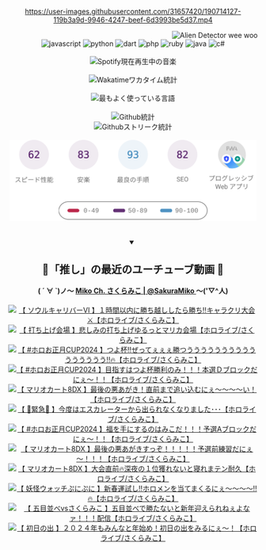 <!-- START: HERO IMAGE GIF ////////// ////////// ////////// -->
<!-- <img src="@/../assets/img/gaming/ghost-of-tsushima.gif" width="100%"  alt="nellyXinwei's Hero Gif Image"/> -->
<!-- END: HERO IMAGE GIF ////////// ////////// ////////// -->

<div align="center" >  
  
<!-- START:ワンピース 第1015話「ルフィはRED ROCを使う」 -->
<https://user-images.githubusercontent.com/31657420/190714127-119b3a9d-9946-4247-beef-6d3993be5d37.mp4>
<!-- END:ワンピース 第1015話「ルフィはRED ROCを使う」 -->

<!-- START:VISITOR COUNTER -->
<div width="100%" align="right">
<img src="https://komarev.com/ghpvc/?username=nellyXinwei&label=🛸&color=grey&style=for-the-badge&labelcolor=ffffff" alt="Alien Detector wee woo"/>
</div>
<!-- END:VISITOR COUNTER -->

<!-- START: PROGRAMMING LANGUAGES -->
<!-- 色彩 Color Scheme:
#961E3A, #8A0D42, #5A0640, #4F265E, #2B355A, #3E759B, #CC4246,
#BB2649, #AD1052, #700750, #633075, #364270, #4E92C2, #FF5357
Sauce: https://www.webcreatorbox.com/inspiration/pantone-2023
-->

<img src="https://img.shields.io/badge/javascript%20-%23BB2649.svg?&style=for-the-badge&logo=javascript&logoColor=white&labelColor=961E3A" alt="javascript"/>
<img src="https://img.shields.io/badge/python%20-%23AD1052.svg?&style=for-the-badge&logo=python&logoColor=white&labelColor=8A0D42" alt="python" />
<img src="https://img.shields.io/badge/dart%20-%23700750.svg?&style=for-the-badge&logo=dart&logoColor=white&labelColor=5A0640" alt="dart"/>
<img src="https://img.shields.io/badge/php%20-%23633075.svg?&style=for-the-badge&logo=php&logoColor=white&labelColor=4F265E" alt="php"/>
<img src="https://img.shields.io/badge/ruby%20-%23364270.svg?&style=for-the-badge&logo=ruby&logoColor=white&labelColor=2B355A" alt="ruby"/>
<img src="https://img.shields.io/badge/java%20-%234E92C2.svg?&style=for-the-badge&logo=openjdk&logoColor=white&labelColor=3E759B" alt="java"/>
<img src="https://img.shields.io/badge/c%23-%23FF5357.svg?style=for-the-badge&logo=c-sharp&logoColor=white&labelColor=CC4246" alt="c#"/>  
<!-- END: PROGRAMMING LANGUAGES -->

<br>
<br>

<!-- START: MUSIC STATUS -->
  <!-- <a href="https://newojima-gsrs-20220114.vercel.app/api/now-playing?open">
    <img src="https://newojima-gsrs-20220114.vercel.app/api/now-playing" alt="Spotify現在再生中の音楽">
  </a> -->
  <img src="https://newojima-grss-20230114.vercel.app/api/spotify?border_color=transparent" alt="Spotify現在再生中の音楽" width="280px">
<!-- END: MUSIC STATUS -->

<br>
<br>

<!-- START: GITHUB STATUS -->
<!-- 色彩 Color Scheme:  #BB2649, #AD1052, #700750, #633075 -->
<img align="center" src="https://newojima-grs-20230109.vercel.app/api/wakatime?username=newojima&layout=compact&langs_count=10&locale=ja&hide_title=false&title_color=fff&hide_border=true&text_color=fff&bg_color=BB2649,BB2649,633075,633075&hide=other,css,html,bash,xml,git%20config,makefile,properties,yaml,markdown,text,json,jsx" alt="Wakatimeワカタイム統計" width="500px"/>

<br>
<br>

<!-- 色彩 Color Scheme:  #633075, #364270, #4E92C2 -->
  <img align="center" src="https://newojima-grs-20230109.vercel.app/api/top-langs?username=newojima&layout=compact&text_color=fff&icon_color=fff&hide_border=true&&locale=ja&hide_title=false&title_color=fff&include_all_commits=true&card_width=445&langs_count=11&hide=c%23,powershell,shaderlab,hlsl,makefile,jupyter%20notebook,python,html,css,shell,batchfile,less,liquid,hack,scss&bg_color=4F265E,633075,4E92C2" alt="最もよく使っている言語" width="500px"/>

<br>
<br>

<!-- 色彩 Color Scheme:  #4E92C2, #FF5357 -->
  <img align="center" src="https://newojima-grs-20230109.vercel.app/api?username=newojima&rank_icon=github&show_icons=true&&locale=ja&title_color=fff&text_color=fff&icon_color=fff&hide_border=true&hide_title=false&count_private=true&include_all_commits=true&card_width=495&disable_animations=true&bg_color=4E92C2,4E92C2,FF5357" alt="Github統計" width="500px"/>

<br>

<img align="center" src="https://streak-stats.demolab.com?user=newojima&theme=dark&hide_border=true&locale=ja&ring=BB2649&stroke=222222&background=151515&sideLabels=BB2649&currStreakLabel=ffffff&border=BB2649&fire=FF5357&currStreakNum=ffffff&sideNums=FF5357&dates=ffffff" alt="Githubストリーク統計" width="500px"/>

<br>
<br>

  <img align="center" width="500px" src="@/../assets/img/page-insights.svg" alt="Githubページの洞察"/>
  
</div>
<!-- END: GITHUB STATUS -->

<br>
<br>

<div align="center">
<details open>
  <summary>

  </summary>

  <h2 align="center">🌸「推し」の最近のユーチューブ動画 🌸</h2>
  <h4>
  ( ´ ∀ `)ノ～ 
  <a href="https://www.youtube.com/@SakuraMiko">Miko Ch. さくらみこ | @SakuraMiko
  </a>
   ～('▽^人)
  </h4>

  <!-- BEGIN YOUTUBE-CARDS -->
<a href="https://www.youtube.com/watch?v=90Q9dt17xR4"><img src="https://ytcards.demolab.com/?id=90Q9dt17xR4&title=%E3%80%90+%E3%82%BD%E3%82%A6%E3%83%AB%E3%82%AD%E3%83%A3%E3%83%AA%E3%83%90%E3%83%BC%E2%85%A5+%E3%80%91%EF%BC%91%E6%99%82%E9%96%93%E4%BB%A5%E5%86%85%E3%81%AB%E5%8B%9D%E3%81%A1%E8%B6%8A%E3%81%97%E3%81%97%E3%81%9F%E3%82%89%E5%8B%9D%E3%81%A1%E2%80%BC%E3%82%AD%E3%83%A3%E3%83%A9%E3%82%AF%E3%83%AA%E5%A4%A7%E4%BC%9A%E2%9A%94%E3%80%90%E3%83%9B%E3%83%AD%E3%83%A9%E3%82%A4%E3%83%96%2F%E3%81%95%E3%81%8F%E3%82%89%E3%81%BF%E3%81%93%E3%80%91&lang=ja&timestamp=1704816145&background_color=%230d1117&title_color=%23ffffff&stats_color=%23dedede&max_title_lines=1&width=187&border_radius=5&duration=9371" alt="【 ソウルキャリバーⅥ 】１時間以内に勝ち越ししたら勝ち‼キャラクリ大会⚔【ホロライブ/さくらみこ】" title="【 ソウルキャリバーⅥ 】１時間以内に勝ち越ししたら勝ち‼キャラクリ大会⚔【ホロライブ/さくらみこ】"></a>
<a href="https://www.youtube.com/watch?v=Pr6Ex_NyzWA"><img src="https://ytcards.demolab.com/?id=Pr6Ex_NyzWA&title=%E3%80%90+%E6%89%93%E3%81%A1%E4%B8%8A%E3%81%92%E4%BC%9A%E5%A0%B4+%E3%80%91%E6%82%B2%E3%81%97%E3%81%BF%E3%81%AE%E6%89%93%E3%81%A1%E4%B8%8A%E3%81%92%E3%82%86%E3%82%8B%E3%81%A3%E3%81%A8%E3%83%9E%E3%83%AA%E3%82%AB%E4%BC%9A%E5%A0%B4%E3%80%90%E3%83%9B%E3%83%AD%E3%83%A9%E3%82%A4%E3%83%96%2F%E3%81%95%E3%81%8F%E3%82%89%E3%81%BF%E3%81%93%E3%80%91&lang=ja&timestamp=1704720521&background_color=%230d1117&title_color=%23ffffff&stats_color=%23dedede&max_title_lines=1&width=187&border_radius=5&duration=4769" alt="【 打ち上げ会場 】悲しみの打ち上げゆるっとマリカ会場【ホロライブ/さくらみこ】" title="【 打ち上げ会場 】悲しみの打ち上げゆるっとマリカ会場【ホロライブ/さくらみこ】"></a>
<a href="https://www.youtube.com/watch?v=1Ulk53XlIMM"><img src="https://ytcards.demolab.com/?id=1Ulk53XlIMM&title=%E3%80%90+%23%E3%83%9B%E3%83%AD%E3%81%8A%E6%AD%A3%E6%9C%88CUP2024+%E3%80%91%E3%81%A4%E3%82%88%E6%9D%AF%E2%80%BC%E3%81%9C%E3%81%A3%E3%81%A6%E3%81%87%E3%81%87%E3%81%87%E5%8B%9D%E3%81%A4%E3%81%86%E3%81%86%E3%81%86%E3%81%86%E3%81%86%E3%81%86%E3%81%86%E3%81%86%E3%81%86%E3%81%86%E3%81%86%E3%81%86%E3%81%86%E3%81%86%E3%81%86%E3%81%86%E2%80%BC%F0%9F%94%A5%E3%80%90%E3%83%9B%E3%83%AD%E3%83%A9%E3%82%A4%E3%83%96%2F%E3%81%95%E3%81%8F%E3%82%89%E3%81%BF%E3%81%93%E3%80%91&lang=ja&timestamp=1704714452&background_color=%230d1117&title_color=%23ffffff&stats_color=%23dedede&max_title_lines=1&width=187&border_radius=5&duration=3408" alt="【 #ホロお正月CUP2024 】つよ杯‼ぜってぇぇぇ勝つうううううううううううううううう‼🔥【ホロライブ/さくらみこ】" title="【 #ホロお正月CUP2024 】つよ杯‼ぜってぇぇぇ勝つうううううううううううううううう‼🔥【ホロライブ/さくらみこ】"></a>
<a href="https://www.youtube.com/watch?v=zVdh22I9Zp4"><img src="https://ytcards.demolab.com/?id=zVdh22I9Zp4&title=%E3%80%90+%23%E3%83%9B%E3%83%AD%E3%81%8A%E6%AD%A3%E6%9C%88CUP2024+%E3%80%91%E7%9B%AE%E6%8C%87%E3%81%99%E3%81%AF%E3%81%A4%E3%82%88%E6%9D%AF%E5%8B%9D%E5%88%A9%E3%81%AE%E3%81%BF%EF%BC%81%EF%BC%81%EF%BC%81%E6%9C%AC%E9%81%B8%EF%BC%A4%E3%83%96%E3%83%AD%E3%83%83%E3%82%AF%E3%81%A0%E3%81%AB%E3%81%87%EF%BD%9E%EF%BC%81%EF%BC%81%E3%80%90%E3%83%9B%E3%83%AD%E3%83%A9%E3%82%A4%E3%83%96%2F%E3%81%95%E3%81%8F%E3%82%89%E3%81%BF%E3%81%93%E3%80%91&lang=ja&timestamp=1704703985&background_color=%230d1117&title_color=%23ffffff&stats_color=%23dedede&max_title_lines=1&width=187&border_radius=5&duration=2111" alt="【 #ホロお正月CUP2024 】目指すはつよ杯勝利のみ！！！本選Ｄブロックだにぇ～！！【ホロライブ/さくらみこ】" title="【 #ホロお正月CUP2024 】目指すはつよ杯勝利のみ！！！本選Ｄブロックだにぇ～！！【ホロライブ/さくらみこ】"></a>
<a href="https://www.youtube.com/watch?v=_uGRWn2UeBI"><img src="https://ytcards.demolab.com/?id=_uGRWn2UeBI&title=%E3%80%90+%E3%83%9E%E3%83%AA%E3%82%AA%E3%82%AB%E3%83%BC%E3%83%888DX+%E3%80%91%E6%9C%80%E5%BE%8C%E3%81%AE%E6%82%AA%E3%81%82%E3%81%8C%E3%81%8D%EF%BC%81%E7%9B%B4%E5%89%8D%E3%81%BE%E3%81%A7%E8%BF%BD%E3%81%84%E8%BE%BC%E3%82%80%E3%81%AB%E3%81%87%EF%BD%9E%EF%BD%9E%EF%BD%9E%EF%BD%9E%E3%81%84%EF%BC%81%E3%80%90%E3%83%9B%E3%83%AD%E3%83%A9%E3%82%A4%E3%83%96%2F%E3%81%95%E3%81%8F%E3%82%89%E3%81%BF%E3%81%93%E3%80%91&lang=ja&timestamp=1704699832&background_color=%230d1117&title_color=%23ffffff&stats_color=%23dedede&max_title_lines=1&width=187&border_radius=5&duration=12639" alt="【 マリオカート8DX 】最後の悪あがき！直前まで追い込むにぇ～～～～い！【ホロライブ/さくらみこ】" title="【 マリオカート8DX 】最後の悪あがき！直前まで追い込むにぇ～～～～い！【ホロライブ/さくらみこ】"></a>
<a href="https://www.youtube.com/watch?v=3P6ZYXKGYtg"><img src="https://ytcards.demolab.com/?id=3P6ZYXKGYtg&title=%E3%80%90+%F0%9F%9A%A8%E7%B7%8A%E6%80%A5%F0%9F%9A%A8+%E3%80%91%E4%BB%8A%E5%BA%A6%E3%81%AF%E3%82%A8%E3%82%B9%E3%82%AB%E3%83%AC%E3%83%BC%E3%82%BF%E3%83%BC%E3%81%8B%E3%82%89%E5%87%BA%E3%82%89%E3%82%8C%E3%81%AA%E3%81%8F%E3%81%AA%E3%82%8A%E3%81%BE%E3%81%97%E3%81%9F%EF%BD%A5%EF%BD%A5%EF%BD%A5%E3%80%90%E3%83%9B%E3%83%AD%E3%83%A9%E3%82%A4%E3%83%96%2F%E3%81%95%E3%81%8F%E3%82%89%E3%81%BF%E3%81%93%E3%80%91&lang=ja&timestamp=1704632000&background_color=%230d1117&title_color=%23ffffff&stats_color=%23dedede&max_title_lines=1&width=187&border_radius=5&duration=6114" alt="【 🚨緊急🚨 】今度はエスカレーターから出られなくなりました･･･【ホロライブ/さくらみこ】" title="【 🚨緊急🚨 】今度はエスカレーターから出られなくなりました･･･【ホロライブ/さくらみこ】"></a>
<a href="https://www.youtube.com/watch?v=8UDSmtoh5xw"><img src="https://ytcards.demolab.com/?id=8UDSmtoh5xw&title=%E3%80%90+%23%E3%83%9B%E3%83%AD%E3%81%8A%E6%AD%A3%E6%9C%88CUP2024+%E3%80%91%E7%A6%8F%E3%82%92%E6%89%8B%E3%81%AB%E3%81%99%E3%82%8B%E3%81%AE%E3%81%AF%E3%81%BF%E3%81%93%E3%81%A0%EF%BC%81%EF%BC%81%EF%BC%81%E4%BA%88%E9%81%B8A%E3%83%96%E3%83%AD%E3%83%83%E3%82%AF%E3%81%A0%E3%81%AB%E3%81%87%EF%BD%9E%EF%BC%81%EF%BC%81%E3%80%90%E3%83%9B%E3%83%AD%E3%83%A9%E3%82%A4%E3%83%96%2F%E3%81%95%E3%81%8F%E3%82%89%E3%81%BF%E3%81%93%E3%80%91&lang=ja&timestamp=1704617306&background_color=%230d1117&title_color=%23ffffff&stats_color=%23dedede&max_title_lines=1&width=187&border_radius=5&duration=1852" alt="【 #ホロお正月CUP2024 】福を手にするのはみこだ！！！予選Aブロックだにぇ～！！【ホロライブ/さくらみこ】" title="【 #ホロお正月CUP2024 】福を手にするのはみこだ！！！予選Aブロックだにぇ～！！【ホロライブ/さくらみこ】"></a>
<a href="https://www.youtube.com/watch?v=hbL3EkVG4f4"><img src="https://ytcards.demolab.com/?id=hbL3EkVG4f4&title=%E3%80%90+%E3%83%9E%E3%83%AA%E3%82%AA%E3%82%AB%E3%83%BC%E3%83%888DX+%E3%80%91%E6%9C%80%E5%BE%8C%E3%81%AE%E6%82%AA%E3%81%82%E3%81%8C%E3%81%8D%E3%81%99%E3%81%A3%E3%81%9E%EF%BC%81%EF%BC%81%EF%BC%81%EF%BC%81%EF%BC%81%E4%BA%88%E9%81%B8%E5%89%8D%E7%B7%B4%E7%BF%92%E3%81%A0%E3%81%AB%E3%81%87%EF%BD%9E%EF%BC%81%EF%BC%81%EF%BC%81%E3%80%90%E3%83%9B%E3%83%AD%E3%83%A9%E3%82%A4%E3%83%96%2F%E3%81%95%E3%81%8F%E3%82%89%E3%81%BF%E3%81%93%E3%80%91&lang=ja&timestamp=1704612966&background_color=%230d1117&title_color=%23ffffff&stats_color=%23dedede&max_title_lines=1&width=187&border_radius=5&duration=7061" alt="【 マリオカート8DX 】最後の悪あがきすっぞ！！！！！予選前練習だにぇ～！！！【ホロライブ/さくらみこ】" title="【 マリオカート8DX 】最後の悪あがきすっぞ！！！！！予選前練習だにぇ～！！！【ホロライブ/さくらみこ】"></a>
<a href="https://www.youtube.com/watch?v=rlWPA36Tnkk"><img src="https://ytcards.demolab.com/?id=rlWPA36Tnkk&title=%E3%80%90+%E3%83%9E%E3%83%AA%E3%82%AA%E3%82%AB%E3%83%BC%E3%83%888DX+%E3%80%91%E5%A4%A7%E4%BC%9A%E7%9B%B4%E5%89%8D%F0%9F%94%A5%E6%B7%B1%E5%A4%9C%E3%81%AE%EF%BC%91%E4%BD%8D%E7%8D%B2%E3%82%8C%E3%81%AA%E3%81%84%E3%81%A8%E5%AF%9D%E3%82%8C%E3%81%BE%E3%83%86%E3%83%B3%E8%80%90%E4%B9%85%E3%80%90%E3%83%9B%E3%83%AD%E3%83%A9%E3%82%A4%E3%83%96%2F%E3%81%95%E3%81%8F%E3%82%89%E3%81%BF%E3%81%93%E3%80%91&lang=ja&timestamp=1704569403&background_color=%230d1117&title_color=%23ffffff&stats_color=%23dedede&max_title_lines=1&width=187&border_radius=5&duration=16965" alt="【 マリオカート8DX 】大会直前🔥深夜の１位獲れないと寝れまテン耐久【ホロライブ/さくらみこ】" title="【 マリオカート8DX 】大会直前🔥深夜の１位獲れないと寝れまテン耐久【ホロライブ/さくらみこ】"></a>
<a href="https://www.youtube.com/watch?v=Lbb-0uxttog"><img src="https://ytcards.demolab.com/?id=Lbb-0uxttog&title=%E3%80%90+%E5%A6%96%E6%80%AA%E3%82%A6%E3%82%A9%E3%83%83%E3%83%81%E3%81%B7%E3%81%AB%E3%81%B7%E3%81%AB+%E3%80%91%E6%96%B0%E6%98%A5%E9%81%8B%E8%A9%A6%E3%81%97%E2%80%BC%E3%83%9B%E3%83%AD%E3%83%A1%E3%83%B3%E3%82%92%E5%BD%93%E3%81%A6%E3%81%BE%E3%81%8F%E3%82%8B%E3%81%AB%E3%81%87%EF%BD%9E%EF%BD%9E%EF%BD%9E%EF%BD%9E%E2%80%BC%F0%9F%94%A5%E3%80%90%E3%83%9B%E3%83%AD%E3%83%A9%E3%82%A4%E3%83%96%2F%E3%81%95%E3%81%8F%E3%82%89%E3%81%BF%E3%81%93%E3%80%91&lang=ja&timestamp=1704543550&background_color=%230d1117&title_color=%23ffffff&stats_color=%23dedede&max_title_lines=1&width=187&border_radius=5&duration=4346" alt="【 妖怪ウォッチぷにぷに 】新春運試し‼ホロメンを当てまくるにぇ～～～～‼🔥【ホロライブ/さくらみこ】" title="【 妖怪ウォッチぷにぷに 】新春運試し‼ホロメンを当てまくるにぇ～～～～‼🔥【ホロライブ/さくらみこ】"></a>
<a href="https://www.youtube.com/watch?v=JP99sDzhNXU"><img src="https://ytcards.demolab.com/?id=JP99sDzhNXU&title=%E3%80%90+%E4%BA%94%E7%9B%AE%E4%B8%A6%E3%81%B9vs%E3%81%95%E3%81%8F%E3%82%89%E3%81%BF%E3%81%93+%E3%80%91%E4%BA%94%E7%9B%AE%E4%B8%A6%E3%81%B9%E3%81%A7%E5%8B%9D%E3%81%9F%E3%81%AA%E3%81%84%E3%81%A8%E6%96%B0%E5%B9%B4%E8%BF%8E%E3%81%88%E3%82%89%E3%82%8C%E3%81%AD%E3%81%87%E3%82%88%E3%81%AA%E3%82%A1%EF%BC%81%EF%BC%81%EF%BC%81%E9%85%8D%E4%BF%A1%E3%80%90%E3%83%9B%E3%83%AD%E3%83%A9%E3%82%A4%E3%83%96%2F%E3%81%95%E3%81%8F%E3%82%89%E3%81%BF%E3%81%93%E3%80%91&lang=ja&timestamp=1704466360&background_color=%230d1117&title_color=%23ffffff&stats_color=%23dedede&max_title_lines=1&width=187&border_radius=5&duration=9713" alt="【 五目並べvsさくらみこ 】五目並べで勝たないと新年迎えられねぇよなァ！！！配信【ホロライブ/さくらみこ】" title="【 五目並べvsさくらみこ 】五目並べで勝たないと新年迎えられねぇよなァ！！！配信【ホロライブ/さくらみこ】"></a>
<a href="https://www.youtube.com/watch?v=XDqDVU22JQ8"><img src="https://ytcards.demolab.com/?id=XDqDVU22JQ8&title=%E3%80%90+%E5%88%9D%E6%97%A5%E3%81%AE%E5%87%BA+%E3%80%91%EF%BC%92%EF%BC%90%EF%BC%92%EF%BC%94%E5%B9%B4%E3%82%82%E3%81%BF%E3%82%93%E3%81%AA%E3%81%A8%E5%B9%B4%E5%A7%8B%E3%82%81%EF%BC%81%E5%88%9D%E6%97%A5%E3%81%AE%E5%87%BA%E3%82%92%E3%81%BF%E3%82%8B%E3%81%AB%E3%81%87%EF%BD%9E%EF%BC%81%E3%80%90%E3%83%9B%E3%83%AD%E3%83%A9%E3%82%A4%E3%83%96%2F%E3%81%95%E3%81%8F%E3%82%89%E3%81%BF%E3%81%93%E3%80%91&lang=ja&timestamp=1704065830&background_color=%230d1117&title_color=%23ffffff&stats_color=%23dedede&max_title_lines=1&width=187&border_radius=5&duration=6933" alt="【 初日の出 】２０２４年もみんなと年始め！初日の出をみるにぇ～！【ホロライブ/さくらみこ】" title="【 初日の出 】２０２４年もみんなと年始め！初日の出をみるにぇ～！【ホロライブ/さくらみこ】"></a>
<!-- END YOUTUBE-CARDS -->

</div>
  
</details>
